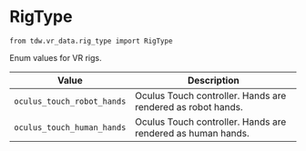 # RigType

`from tdw.vr_data.rig_type import RigType`

Enum values for VR rigs.

| Value | Description |
| --- | --- |
| `oculus_touch_robot_hands` | Oculus Touch controller. Hands are rendered as robot hands. |
| `oculus_touch_human_hands` | Oculus Touch controller. Hands are rendered as human hands. |